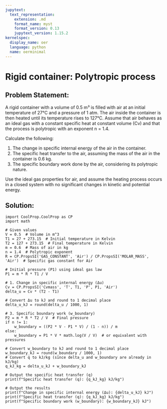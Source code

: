 ```yaml
---
jupytext:
  text_representation:
    extension: .md
    format_name: myst
    format_version: 0.13
    jupytext_version: 1.15.2
kernelspec:
  display_name: oer
  language: python
  name: oerminimal
---
```

# Rigid container: Polytropic process

## Problem Statement:
A rigid container with a volume of 0.5 m³ is filled with air at an initial temperature of 27°C and a pressure of 1 atm. 
The air inside the container is then heated until its temperature rises to 127°C. 
Assume that air behaves as an ideal gas with a constant specific heat at constant volume (Cv) 
and that the process is polytropic with an exponent n = 1.4. 

Calculate the following:
1. The change in specific internal energy of the air in the container.
2. The specific heat transfer to the air, assuming the mass of the air in the container is 0.6 kg.
3. The specific boundary work done by the air, considering its polytropic nature.

Use the ideal gas properties for air, and assume the heating process occurs in a closed system 
with no significant changes in kinetic and potential energy.
## Solution:
```{code-cell} ipython3
import CoolProp.CoolProp as CP
import math

# Given values
V = 0.5  # Volume in m^3
T1 = 27 + 273.15  # Initial temperature in Kelvin
T2 = 127 + 273.15  # Final temperature in Kelvin
m = 0.6  # Mass of air in kg
n = 1.4  # Polytropic exponent
R = CP.PropsSI('GAS_CONSTANT', 'Air') / CP.PropsSI('MOLAR_MASS', 'Air')  # Specific gas constant for Air

# Initial pressure (P1) using ideal gas law
P1 = m * R * T1 / V

# 1. Change in specific internal energy (Δu)
Cv = CP.PropsSI('Cvmass', 'T', T1, 'P', P1, 'Air')
delta_u = Cv * (T2 - T1)

# Convert Δu to kJ and round to 1 decimal place
delta_u_kJ = round(delta_u / 1000, 1)

# 3. Specific boundary work (w_boundary)
P2 = m * R * T2 / V  # Final pressure
if n != 1:
    w_boundary = ((P2 * V - P1 * V) / (1 - n)) / m
else:
    w_boundary = P1 * V * math.log(V / V)  # or equivalent with pressures

# Convert w_boundary to kJ and round to 1 decimal place
w_boundary_kJ = round(w_boundary / 1000, 1)
# Convert q to kJ/kg (since delta_u and w_boundary are already in kJ/kg)
q_kJ_kg = delta_u_kJ + w_boundary_kJ

# Output the specific heat transfer (q)
print(f"Specific heat transfer (q): {q_kJ_kg} kJ/kg")

# Output the results
print(f"Change in specific internal energy (Δu): {delta_u_kJ} kJ")
print(f"Specific heat transfer (q): {q_kJ_kg} kJ/kg")
print(f"Specific boundary work (w_boundary): {w_boundary_kJ} kJ")
```
